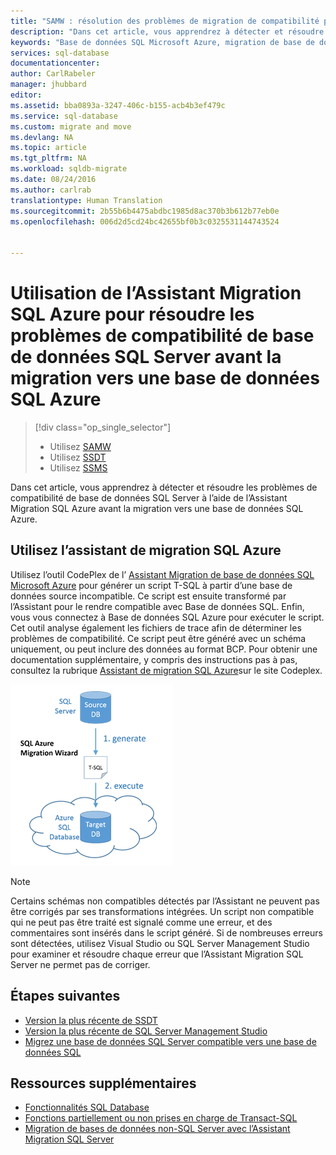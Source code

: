```yaml
---
title: "SAMW : résolution des problèmes de migration de compatibilité pour Azure SQL Database | Microsoft Docs"
description: "Dans cet article, vous apprendrez à détecter et résoudre les problèmes de compatibilité de base de données SQL Server à l’aide de l’Assistant Migration SQL Azure avant la migration vers Azure SQL Database."
keywords: "Base de données SQL Microsoft Azure, migration de base de données, compatibilité, assistant de migration SQL Azure"
services: sql-database
documentationcenter: 
author: CarlRabeler
manager: jhubbard
editor: 
ms.assetid: bba0893a-3247-406c-b155-acb4b3ef479c
ms.service: sql-database
ms.custom: migrate and move
ms.devlang: NA
ms.topic: article
ms.tgt_pltfrm: NA
ms.workload: sqldb-migrate
ms.date: 08/24/2016
ms.author: carlrab
translationtype: Human Translation
ms.sourcegitcommit: 2b55b6b4475abdbc1985d8ac370b3b612b77eb0e
ms.openlocfilehash: 006d2d5cd24bc42655bf0b3c0325531144743524


---
```

# <a name="use-sql-azure-migration-wizard-to-fix-sql-server-database-compatibility-issues-before-migration-to-azure-sql-database"></a>Utilisation de l’Assistant Migration SQL Azure pour résoudre les problèmes de compatibilité de base de données SQL Server avant la migration vers une base de données SQL Azure
> [!div class="op_single_selector"]
> * Utilisez [SAMW](sql-database-cloud-migrate-fix-compatibility-issues.md)
> * Utilisez [SSDT](sql-database-cloud-migrate-fix-compatibility-issues-ssdt.md)
> * Utilisez [SSMS](sql-database-cloud-migrate-fix-compatibility-issues-ssms.md)
>  

Dans cet article, vous apprendrez à détecter et résoudre les problèmes de compatibilité de base de données SQL Server à l’aide de l’Assistant Migration SQL Azure avant la migration vers une base de données SQL Azure.

## <a name="using-sql-azure-migration-wizard"></a>Utilisez l’assistant de migration SQL Azure
Utilisez l’outil CodePlex de l’ [Assistant Migration de base de données SQL Microsoft Azure](http://sqlazuremw.codeplex.com/) pour générer un script T-SQL à partir d’une base de données source incompatible. Ce script est ensuite transformé par l’Assistant pour le rendre compatible avec Base de données SQL. Enfin, vous vous connectez à Base de données SQL Azure pour exécuter le script. Cet outil analyse également les fichiers de trace afin de déterminer les problèmes de compatibilité. Ce script peut être généré avec un schéma uniquement, ou peut inclure des données au format BCP. Pour obtenir une documentation supplémentaire, y compris des instructions pas à pas, consultez la rubrique [Assistant de migration SQL Azure](http://sqlazuremw.codeplex.com/)sur le site Codeplex.  

 ![Schéma de migration SAMW](./media/sql-database-cloud-migrate/02SAMWDiagram.png)

> [!NOTE]
> Certains schémas non compatibles détectés par l’Assistant ne peuvent pas être corrigés par ses transformations intégrées. Un script non compatible qui ne peut pas être traité est signalé comme une erreur, et des commentaires sont insérés dans le script généré. Si de nombreuses erreurs sont détectées, utilisez Visual Studio ou SQL Server Management Studio pour examiner et résoudre chaque erreur que l’Assistant Migration SQL Server ne permet pas de corriger.
> 
> 

## <a name="next-steps"></a>Étapes suivantes
* [Version la plus récente de SSDT](https://msdn.microsoft.com/library/mt204009.aspx)
* [Version la plus récente de SQL Server Management Studio](https://msdn.microsoft.com/library/mt238290.aspx)
* [Migrez une base de données SQL Server compatible vers une base de données SQL](sql-database-cloud-migrate.md#migrate-a-compatible-sql-server-database-to-sql-database)

## <a name="additional-resources"></a>Ressources supplémentaires
* [Fonctionnalités SQL Database](sql-database-features.md)
* [Fonctions partiellement ou non prises en charge de Transact-SQL](sql-database-transact-sql-information.md)
* [Migration de bases de données non-SQL Server avec l’Assistant Migration SQL Server](http://blogs.msdn.com/b/ssma/)




<!--HONumber=Jan17_HO1-->


